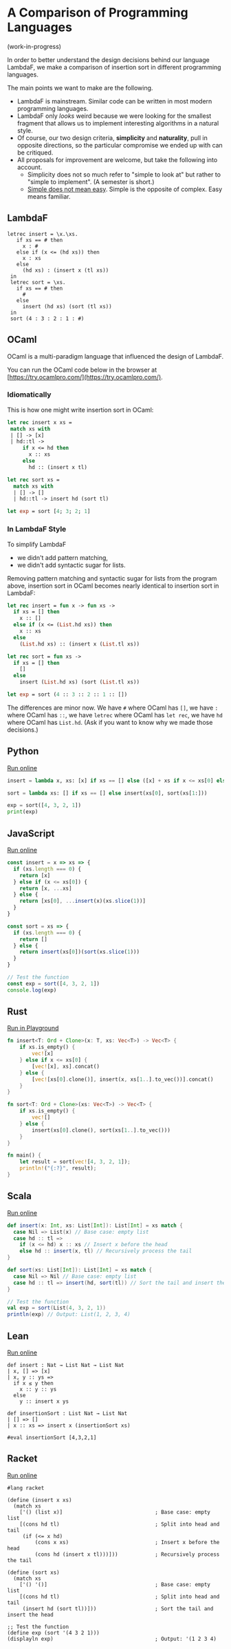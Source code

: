 # A Comparison of Programming Languages

(work-in-progress)

<!--(latest version may be [here](https://hackmd.io/@alexhkurz/rkurYAVMye))-->

In order to better understand the design decisions behind our language LambdaF, we make a comparison of insertion sort in different programming languages.

The main points we want to make are the following.

- LambdaF is mainstream. Similar code can be written in most modern programming languages.
- LambdaF only *looks* weird because we were looking for the smallest fragment that allows us to implement interesting algorithms in a natural style. 
- Of course, our two design criteria, **simplicity** and **naturality**, pull in opposite directions, so the particular compromise we ended up with can be critiqued. 
- All proposals for improvement are welcome, but take the following into account.
    - Simplicity does not so much refer to "simple to look at" but rather to "simple to implement". (A semester is short.)
    - [Simple does not mean easy](https://www.youtube.com/watch?v=SxdOUGdseq4). Simple is the opposite of complex. Easy means familiar. 

## LambdaF

```
letrec insert = \x.\xs.
   if xs == # then
     x : #
   else if (x <= (hd xs)) then
     x : xs
   else
     (hd xs) : (insert x (tl xs))
 in
 letrec sort = \xs.
   if xs == # then
     #
   else
     insert (hd xs) (sort (tl xs))
 in
 sort (4 : 3 : 2 : 1 : #)
```

## OCaml

OCaml is a multi-paradigm language that influenced the design of LambdaF.

You can run the OCaml code below in the browser at [https://try.ocamlpro.com/](https://try.ocamlpro.com/).

### Idiomatically

This is how one might write insertion sort in OCaml:

```ocaml
let rec insert x xs =
 match xs with
 | [] -> [x]
 | hd::tl -> 
     if x <= hd then 
       x :: xs
     else 
       hd :: (insert x tl)

let rec sort xs =
  match xs with
  | [] -> []
  | hd::tl -> insert hd (sort tl)

let exp = sort [4; 3; 2; 1]
```

### In LambdaF Style

To simplify LambdaF 
- we didn't add pattern matching,
- we didn't add syntactic sugar for lists. 

Removing pattern matching and syntactic sugar for lists from the program above, insertion sort in OCaml becomes nearly identical to insertion sort in LambdaF:

```ocaml
let rec insert = fun x -> fun xs ->
  if xs = [] then
    x :: []
  else if (x <= (List.hd xs)) then
    x :: xs
  else
    (List.hd xs) :: (insert x (List.tl xs))

let rec sort = fun xs ->
  if xs = [] then
    []
  else
    insert (List.hd xs) (sort (List.tl xs)) 

let exp = sort (4 :: 3 :: 2 :: 1 :: [])
```

The differences are minor now. We have `#` where OCaml has `[]`, we have `:` where OCaml has `::`, we have `letrec` where OCaml has `let rec`, we have `hd` where OCaml has `List.hd`. (Ask if you want to know why we made those decisions.)

## Python

[Run online](https://www.programiz.com/online-compiler/2c2hVWK8igq1X)

```python
insert = lambda x, xs: [x] if xs == [] else ([x] + xs if x <= xs[0] else [xs[0]] + insert(x, xs[1:])) 

sort = lambda xs: [] if xs == [] else insert(xs[0], sort(xs[1:]))

exp = sort([4, 3, 2, 1])
print(exp) 
```

## JavaScript

[Run online](https://www.programiz.com/online-compiler/9WvDZzz013A4g)

```javascript
const insert = x => xs => {
  if (xs.length === 0) {
    return [x]
  } else if (x <= xs[0]) {
    return [x, ...xs]
  } else {
    return [xs[0], ...insert(x)(xs.slice(1))]
  }
}

const sort = xs => {
  if (xs.length === 0) {
    return []
  } else {
    return insert(xs[0])(sort(xs.slice(1)))
  }
}

// Test the function
const exp = sort([4, 3, 2, 1])
console.log(exp)
```

## Rust

[Run in Playground](https://play.rust-lang.org/?version=stable&mode=debug&edition=2021&gist=12cfd53017ed866ae4ca2c3eedc1fc02)

```rust
fn insert<T: Ord + Clone>(x: T, xs: Vec<T>) -> Vec<T> {
    if xs.is_empty() {
        vec![x]
    } else if x <= xs[0] {
        [vec![x], xs].concat()
    } else {
        [vec![xs[0].clone()], insert(x, xs[1..].to_vec())].concat()
    }
}

fn sort<T: Ord + Clone>(xs: Vec<T>) -> Vec<T> {
    if xs.is_empty() {
        vec![]
    } else {
        insert(xs[0].clone(), sort(xs[1..].to_vec()))
    }
}

fn main() {
    let result = sort(vec![4, 3, 2, 1]);
    println!("{:?}", result);
}
```

## Scala

[Run online](https://onecompiler.com/scala/42yj42y8c)

```scala
def insert(x: Int, xs: List[Int]): List[Int] = xs match {
  case Nil => List(x) // Base case: empty list
  case hd :: tl =>
    if (x <= hd) x :: xs // Insert x before the head
    else hd :: insert(x, tl) // Recursively process the tail
}

def sort(xs: List[Int]): List[Int] = xs match {
  case Nil => Nil // Base case: empty list
  case hd :: tl => insert(hd, sort(tl)) // Sort the tail and insert the head
}

// Test the function
val exp = sort(List(4, 3, 2, 1))
println(exp) // Output: List(1, 2, 3, 4)
```

## Lean
[Run online](https://live.lean-lang.org/#codez=CYUwZgBAlgdgziATgFwgLggOQIasEmEEAMlHKjvkSWbgFAA+EAHgDQQDaAuhALwB87jDvSasAnugyi4PXjQjRIjCIBMiCOOQALEDDnymEtQam6QAGwS754tBlgIU+4zVCQ7SZFAD2MAMqeHGMSkWLgQBEHUyMKcMuxCDEo2TNJ80PDu+gAUbihevv6ojHAAlDQ0AMQgAG7Ypmn2Ht5+DmwALMwAzMwATMwAjBxAA)
```lean
def insert : Nat → List Nat → List Nat
| x, [] => [x]
| x, y :: ys =>
  if x ≤ y then
    x :: y :: ys
  else
    y :: insert x ys

def insertionSort : List Nat → List Nat
| [] => []
| x :: xs => insert x (insertionSort xs)

#eval insertionSort [4,3,2,1]
```

## Racket
[Run online](https://onecompiler.com/racket/42yj368ve)

```racket
#lang racket

(define (insert x xs)
  (match xs
    ['() (list x)]                              ; Base case: empty list
    [(cons hd tl)                               ; Split into head and tail
     (if (<= x hd)
         (cons x xs)                            ; Insert x before the head
         (cons hd (insert x tl)))]))            ; Recursively process the tail
         
(define (sort xs)
  (match xs
    ['() '()]                                   ; Base case: empty list
    [(cons hd tl)                               ; Split into head and tail
     (insert hd (sort tl))]))                   ; Sort the tail and insert the head

;; Test the function
(define exp (sort '(4 3 2 1)))
(displayln exp)                                 ; Output: '(1 2 3 4)
```